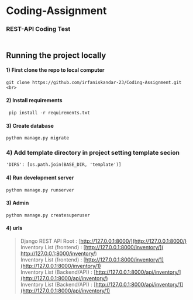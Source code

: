 # Coding-Assignment

### REST-API Coding Test<br><br>

## Running the project locally
#### 1) First clone the repo to local computer
```
git clone https://github.com/irfaniskandar-23/Coding-Assignment.git <br>
```

#### 2) Install requirements
```
 pip install -r requirements.txt
```

#### 3) Create database
```
python manage.py migrate
```

### 4) Add template directory in project setting template secion
```
'DIRS': [os.path.join(BASE_DIR, 'template')]
```

#### 4) Run development server
```
python manage.py runserver
```

#### 3) Admin
```
python manage.py createsuperuser
```

#### 4) urls
> Django REST API Root : [http://127.0.0.1:8000/](http://127.0.0.1:8000/)<br>
> Inventory List (frontend) : [http://127.0.0.1:8000/inventory/](  http://127.0.0.1:8000/inventory/)<br>
> Inventory List (frontend) : [http://127.0.0.1:8000/inventory/1](http://127.0.0.1:8000/inventory/1)<br>
> Inventory List (Backend/API)  : [http://127.0.0.1:8000/api/inventory/](http://127.0.0.1:8000/api/inventory/)<br>
> Inventory List (Backend/API)  : [http://127.0.0.1:8000/api/inventory/1](http://127.0.0.1:8000/api/inventory/1)<br>




